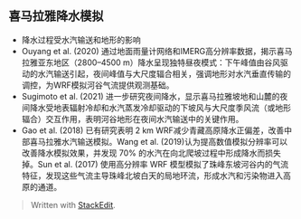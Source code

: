 ## 喜马拉雅降水模拟
- 降水过程受水汽输送和地形的影响
- Ouyang et al. (2020) 通过地面雨量计网络和IMERG高分辨率数据，揭示喜马拉雅亚东地区（2800–4500 m）降水呈现独特昼夜模式：下午峰值由谷风驱动的水汽输送引起，夜间峰值与大尺度辐合相关，强调地形对水汽垂直传输的调控，为WRF模拟河谷气流提供观测基础。
- Sugimoto et al. (2021) 进一步研究夜间降水，显示喜马拉雅坡地和山麓的夜间降水受地表辐射冷却和水汽蒸发冷却驱动的下坡风与大尺度季风流（或地形辐合）交互作用，表明河谷地形在夜间水汽输送中的关键作用。
- Gao et al. (2018) 已有研究表明 2 km WRF减少青藏高原降水正偏差，改善中部喜马拉雅水汽输送模拟。Wang et al. (2019)认为提高数值模拟分辨率可以改善降水模拟效果，并发现 70% 的水汽在向北爬坡过程中形成降水而损失掉。Sun et al. (2017) 使用高分辨率 WRF 模型模拟了珠峰东坡河谷内的气流特征，发现这些气流主导珠峰北坡白天的局地环流，形成水汽和污染物进入高原的通道。




> Written with [StackEdit](https://stackedit.io/).
<!--stackedit_data:
eyJoaXN0b3J5IjpbLTE5NDE2MDY5NDYsMTU3ODQyMzYzMyw5OT
I3MTQwOTddfQ==
-->
